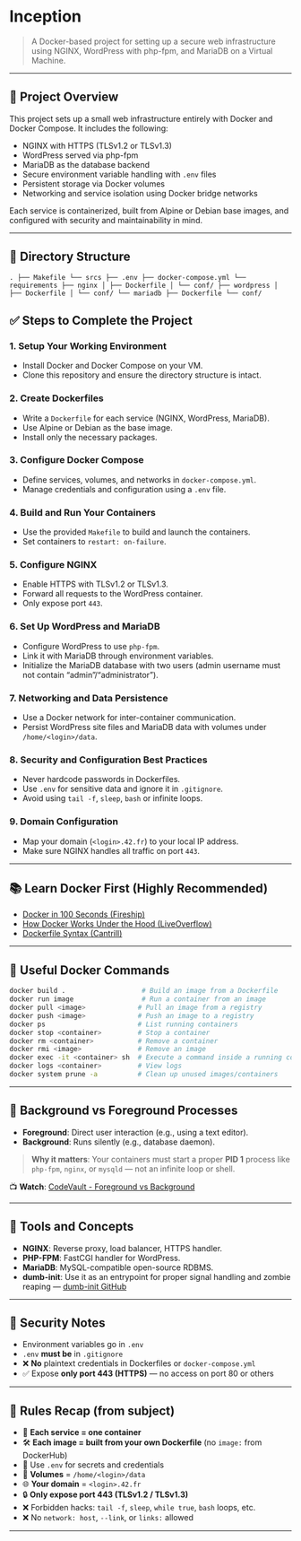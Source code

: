 # Inception

> A Docker-based project for setting up a secure web infrastructure using NGINX, WordPress with php-fpm, and MariaDB on a Virtual Machine.

---

## 🚀 Project Overview

This project sets up a small web infrastructure entirely with Docker and Docker Compose. It includes the following:

- NGINX with HTTPS (TLSv1.2 or TLSv1.3)
- WordPress served via php-fpm
- MariaDB as the database backend
- Secure environment variable handling with `.env` files
- Persistent storage via Docker volumes
- Networking and service isolation using Docker bridge networks

Each service is containerized, built from Alpine or Debian base images, and configured with security and maintainability in mind.

---

## 📁 Directory Structure

``` . ├── Makefile └── srcs ├── .env ├── docker-compose.yml └── requirements ├── nginx │ ├── Dockerfile │ └── conf/ ├── wordpress │ ├── Dockerfile │ └── conf/ └── mariadb ├── Dockerfile └── conf/ ```


## ✅ Steps to Complete the Project

### 1. **Setup Your Working Environment**
- Install Docker and Docker Compose on your VM.
- Clone this repository and ensure the directory structure is intact.

### 2. **Create Dockerfiles**
- Write a `Dockerfile` for each service (NGINX, WordPress, MariaDB).
- Use Alpine or Debian as the base image.
- Install only the necessary packages.

### 3. **Configure Docker Compose**
- Define services, volumes, and networks in `docker-compose.yml`.
- Manage credentials and configuration using a `.env` file.

### 4. **Build and Run Your Containers**
- Use the provided `Makefile` to build and launch the containers.
- Set containers to `restart: on-failure`.

### 5. **Configure NGINX**
- Enable HTTPS with TLSv1.2 or TLSv1.3.
- Forward all requests to the WordPress container.
- Only expose port `443`.

### 6. **Set Up WordPress and MariaDB**
- Configure WordPress to use `php-fpm`.
- Link it with MariaDB through environment variables.
- Initialize the MariaDB database with two users (admin username must not contain “admin”/“administrator”).

### 7. **Networking and Data Persistence**
- Use a Docker network for inter-container communication.
- Persist WordPress site files and MariaDB data with volumes under `/home/<login>/data`.

### 8. **Security and Configuration Best Practices**
- Never hardcode passwords in Dockerfiles.
- Use `.env` for sensitive data and ignore it in `.gitignore`.
- Avoid using `tail -f`, `sleep`, `bash` or infinite loops.

### 9. **Domain Configuration**
- Map your domain (`<login>.42.fr`) to your local IP address.
- Make sure NGINX handles all traffic on port `443`.

---

## 📚 Learn Docker First (Highly Recommended)

- [Docker in 100 Seconds (Fireship)](https://www.youtube.com/watch?v=Gjnup-PuquQ)
- [How Docker Works Under the Hood (LiveOverflow)](https://www.youtube.com/watch?v=-YnMr1lj4Z8)
- [Dockerfile Syntax (Cantrill)](https://www.youtube.com/watch?v=cB4VKZI2sVw)

---

## 🐳 Useful Docker Commands

```bash
docker build .                   # Build an image from a Dockerfile
docker run image                 # Run a container from an image
docker pull <image>             # Pull an image from a registry
docker push <image>             # Push an image to a registry
docker ps                       # List running containers
docker stop <container>         # Stop a container
docker rm <container>           # Remove a container
docker rmi <image>              # Remove an image
docker exec -it <container> sh  # Execute a command inside a running container
docker logs <container>         # View logs
docker system prune -a          # Clean up unused images/containers
```

---

## 🧠 Background vs Foreground Processes

- **Foreground**: Direct user interaction (e.g., using a text editor).
- **Background**: Runs silently (e.g., database daemon).

> **Why it matters**: Your containers must start a proper **PID 1** process like `php-fpm`, `nginx`, or `mysqld` — not an infinite loop or shell.

📺 **Watch**: [CodeVault - Foreground vs Background](https://www.youtube.com/watch?v=7ud2iqu9szk)

---

## 🧰 Tools and Concepts

- **NGINX**: Reverse proxy, load balancer, HTTPS handler.
- **PHP-FPM**: FastCGI handler for WordPress.
- **MariaDB**: MySQL-compatible open-source RDBMS.
- **dumb-init**: Use it as an entrypoint for proper signal handling and zombie reaping — [dumb-init GitHub](https://github.com/Yelp/dumb-init)

---

## 🔐 Security Notes

- Environment variables go in `.env`
- `.env` **must be** in `.gitignore`
- ❌ **No** plaintext credentials in Dockerfiles or `docker-compose.yml`
- ✅ Expose **only port 443 (HTTPS)** — no access on port 80 or others

---

## 📌 Rules Recap (from subject)

- 🧱 **Each service = one container**
- 🛠️ **Each image = built from your own Dockerfile** (no `image:` from DockerHub)
- 🔐 Use `.env` for secrets and credentials
- 💾 **Volumes** = `/home/<login>/data`
- 🌐 **Your domain** = `<login>.42.fr`
- 🔒 **Only expose port 443 (TLSv1.2 / TLSv1.3)**
- ❌ Forbidden hacks: `tail -f`, `sleep`, `while true`, `bash` loops, etc.
- ❌ No `network: host`, `--link`, or `links:` allowed

---
